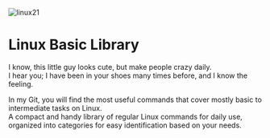 
![linux21](https://github.com/user-attachments/assets/c95f5291-819b-4183-ae6e-155f340efcc5)

# Linux Basic Library
I know, this little guy looks cute, but make people crazy daily.<br>
I hear you; I have been in your shoes many times before, and I know the feeling. 

In my Git, you will find the most useful commands that cover mostly basic to intermediate tasks on Linux.<br> 
A compact and handy library of regular Linux commands for daily use, organized into categories for easy identification based on your needs.
